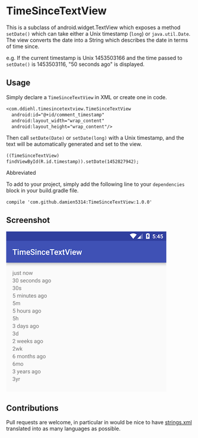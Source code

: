 # TimeSinceTextView
This is a subclass of android.widget.TextView which exposes a method `setDate()` which can take either a Unix timestamp (`long`) or `java.util.Date`. The view converts the date into a String which describes the date in terms of time since.

e.g. If the current timestamp is Unix 1453503166 and the time passed to `setDate()` is 1453503116, "50 seconds ago" is displayed.

## Usage

Simply declare a `TimeSinceTextView` in XML or create one in code.

    <com.ddiehl.timesincetextview.TimeSinceTextView
      android:id="@+id/comment_timestamp"
      android:layout_width="wrap_content"
      android:layout_height="wrap_content"/>
  
Then call `setDate(Date)` or `setDate(long)` with a Unix timestamp, and the text will be automatically generated and set to the view.

    ((TimeSinceTextView) findViewById(R.id.timestamp)).setDate(1452827942);

Abbreviated

To add to your project, simply add the following line to your `dependencies` block in your build.gradle file.

    compile 'com.github.damien5314:TimeSinceTextView:1.0.0'

## Screenshot
![Screenshot](/screenshots/1453502946.png)

## Contributions

Pull requests are welcome, in particular in would be nice to have [strings.xml](timesincetextview/src/main/res/values/strings.xml) translated into as many languages as possible.
